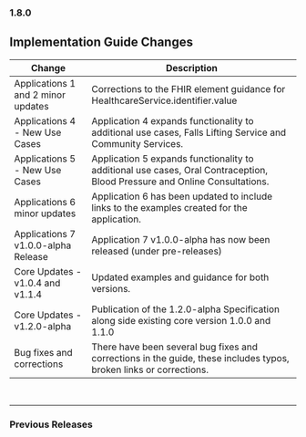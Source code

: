 ### 1.8.0

## Implementation Guide Changes

| Change                                | Description                                                                                             |
|---------------------------------------|---------------------------------------------------------------------------------------------------------|
|Applications 1 and 2 minor updates         | Corrections to the FHIR element guidance for HealthcareService.identifier.value |
|Applications 4 - New Use Cases         | Application 4 expands functionality to additional use cases, Falls Lifting Service and Community Services. |
|Applications 5 - New Use Cases        | Application 5 expands functionality to additional use cases, Oral Contraception, Blood Pressure and Online Consultations. |
|Applications 6 minor updates        | Application 6 has been updated to include links to the examples created for the application.|
|Applications 7 v1.0.0-alpha Release        | Application 7 v1.0.0-alpha has now been released (under pre-releases) |
|Core Updates - v1.0.4 and v1.1.4       | Updated examples and guidance for both versions. |
|Core Updates - v1.2.0-alpha      |  Publication of the 1.2.0-alpha Specification along side existing core version 1.0.0 and 1.1.0 |
|Bug fixes and corrections  |There have been several bug fixes and corrections in the guide, these includes typos, broken links or corrections.|



<br>
<hr>

### Previous Releases
